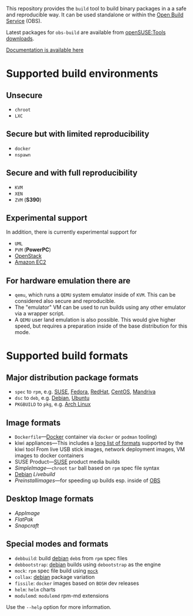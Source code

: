 
This repository provides the `build` tool to build binary packages in a
a safe and reproducible way. It can be used standalone or within the
[Open Build Service](http://openbuildservice.org) (OBS).

Latest packages for `obs-build` are available from
[openSUSE:Tools downloads](https://software.opensuse.org/download/package?package=obs-build&project=openSUSE%3ATools).

[Documentation is available here](http://opensuse.github.io/obs-build/pbuild.html)


Supported build environments
============================

Unsecure
---
- `chroot`
- `LXC`

Secure but with limited reproducibility
---
- `docker`
- `nspawn`

Secure and with full reproducibility
---
- `KVM`
- `XEN`
- `ZVM` (**S390**)

Experimental support
---
In addition, there is currently experimental support for

- `UML`
- `PVM` (**PowerPC**)
- [OpenStack](http://openstack.org)
- [Amazon EC2](http://ec2.amazon.com)

For hardware emulation there are
---
- `qemu`,
  which runs a `QEMU` system emulator inside of ``KVM``. This can
  be considered also secure and reproducible.
- The "emulator" VM can be used to run builds using any other
  emulator via a wrapper script.
- A `QEMU` user land emulation is also possible. This would give
  higher speed, but requires a preparation inside of the base
  distribution for this mode.

Supported build formats
=======================

Major distribution package formats
---
- `spec` to `rpm`,           e.g. [SUSE](http://suse.com), [Fedora](http://getfedora.org), [RedHat](http://redhat.com),
[CentOS](http://centos.org), [Mandriva](http://mageia.org)
- `dsc` to `deb`,            e.g. [Debian](http://debian.org), [Ubuntu](http://ubuntu.com)
- `PKGBUILD` to `pkg`,       e.g. [Arch Linux](http://archlinux.org)

Image formats
---
- `Dockerfile`&mdash;[Docker](http://docker.com) container via `docker` or `podman` tooling)
- kiwi appliances&mdash;This includes a [long list of formats](http://documentation.suse.com/kiwi/9/html/kiwi/image-types.html)
supported by the kiwi tool
                        From live USB stick images, network deployment images, VM images
                        to docker containers
- SUSE Product&mdash;[SUSE](http://suse.com) product media builds
- *SimpleImage*&mdash;`chroot` `tar` ball based on `rpm` spec file syntax
- [Debian](http://debian.org) *Livebuild*
- *Preinstallimages*&mdash;for speeding up builds esp. inside of [OBS](http://openbuildservice.org/)

Desktop Image formats
---
- *AppImage*
- *FlatPak*
- *Snapcraft*

Special modes and formats
---
- `debbuild`:     build [debian](http://debian.org) `deb`s from `rpm` spec files
- `debbootstrap`: [debian](http://debian.org) builds using `debootstrap` as the engine
- `mock`:         `rpm` spec file build using [`mock`](https://github.com/rpm-software-management/mock)
- `collax`:       [debian](http://debian.org) package variation
- `fissile`:      `docker` images based on `BOSH` dev releases
- `helm`:         `helm` charts
- `modulemd`:     `modulemd` rpm-md extensions


Use the `--help` option for more information.

